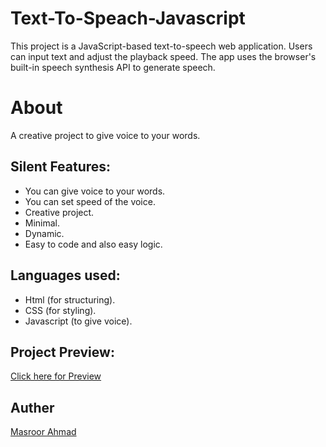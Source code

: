 # Text-To-Speach-Javascript
 This project is a JavaScript-based text-to-speech web application. Users can input text and adjust the playback speed. The app uses the browser's built-in speech synthesis API to generate speech.
# About

A creative project to give voice to your words.

## Silent Features:


* You can give voice to your words.
* You can set speed of the voice.
* Creative project.
* Minimal.
* Dynamic.
* Easy to code and also easy logic.

## Languages used:

* Html (for structuring).
* CSS (for styling).
* Javascript (to give voice).

## Project Preview:

[Click here for Preview](https://decent-m.github.io/Text-To-Speach-Javascript/)

## Auther
[Masroor Ahmad](https://www.facebook.com/decentmalik.m)


